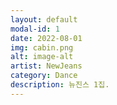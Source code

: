 ```yaml
---
layout: default
modal-id: 1
date: 2022-08-01
img: cabin.png
alt: image-alt
artist: NewJeans
category: Dance
description: 뉴진스 1집.
---
```

